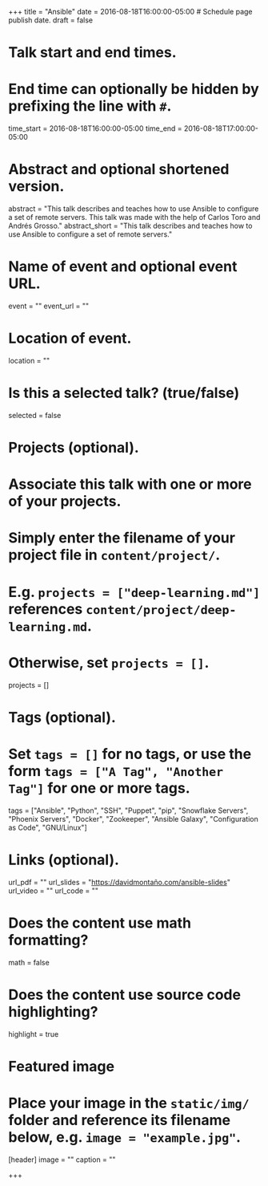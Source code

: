 +++
title = "Ansible"
date = 2016-08-18T16:00:00-05:00  # Schedule page publish date.
draft = false

# Talk start and end times.
#   End time can optionally be hidden by prefixing the line with `#`.
time_start = 2016-08-18T16:00:00-05:00
time_end = 2016-08-18T17:00:00-05:00

# Abstract and optional shortened version.
abstract = "This talk describes and teaches how to use Ansible to configure a set of remote servers. This talk was made with the help of Carlos Toro and Andrés Grosso."
abstract_short = "This talk describes and teaches how to use Ansible to configure a set of remote servers."

# Name of event and optional event URL.
event = ""
event_url = ""

# Location of event.
location = ""

# Is this a selected talk? (true/false)
selected = false

# Projects (optional).
#   Associate this talk with one or more of your projects.
#   Simply enter the filename of your project file in `content/project/`.
#   E.g. `projects = ["deep-learning.md"]` references `content/project/deep-learning.md`.
#   Otherwise, set `projects = []`.
projects = []

# Tags (optional).
#   Set `tags = []` for no tags, or use the form `tags = ["A Tag", "Another Tag"]` for one or more tags.
tags = ["Ansible", "Python", "SSH", "Puppet", "pip", "Snowflake Servers", "Phoenix Servers", "Docker", "Zookeeper", "Ansible Galaxy", "Configuration as Code", "GNU/Linux"]

# Links (optional).
url_pdf = ""
url_slides = "https://davidmontaño.com/ansible-slides"
url_video = ""
url_code = ""

# Does the content use math formatting?
math = false

# Does the content use source code highlighting?
highlight = true

# Featured image
# Place your image in the `static/img/` folder and reference its filename below, e.g. `image = "example.jpg"`.
[header]
image = ""
caption = ""

+++
